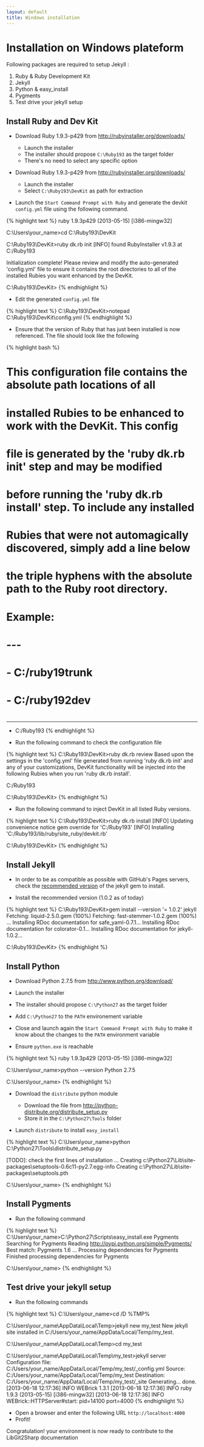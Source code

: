 ```yaml
---
layout: default
title: Windows installation
---
```


# Installation on Windows plateform

Following packages are required to setup Jekyll :

1. Ruby & Ruby Development Kit
1. Jekyll
1. Python & easy_install
1. Pygments
1. Test drive your jekyll setup

## Install Ruby and Dev Kit

- Download Ruby 1.9.3-p429 from <http://rubyinstaller.org/downloads/>
  - Launch the installer
  - The installer should propose `C:\Ruby193` as the target folder
  - There's no need to select any specific option

- Download Ruby 1.9.3-p429 from <http://rubyinstaller.org/downloads/>
  - Launch the installer
  - Select `C:\Ruby193\DevKit` as path for extraction

- Launch the `Start Command Prompt with Ruby` and generate the devkit `config.yml` file using the following command.

{% highlight text %}
ruby 1.9.3p429 (2013-05-15) [i386-mingw32]

C:\Users\your_name>cd C:\Ruby193\DevKit

C:\Ruby193\DevKit>ruby dk.rb init
[INFO] found RubyInstaller v1.9.3 at C:/Ruby193

Initialization complete! Please review and modify the auto-generated
'config.yml' file to ensure it contains the root directories to all
of the installed Rubies you want enhanced by the DevKit.

C:\Ruby193\DevKit>
{% endhighlight %}

- Edit the generated `config.yml` file 

{% highlight text %}
C:\Ruby193\DevKit>notepad C:\Ruby193\DevKit\config.yml
{% endhighlight %}

 - Ensure that the version of Ruby that has just been installed is now referenced. The file should look like the following

{% highlight bash %}
# This configuration file contains the absolute path locations of all
# installed Rubies to be enhanced to work with the DevKit. This config
# file is generated by the 'ruby dk.rb init' step and may be modified
# before running the 'ruby dk.rb install' step. To include any installed
# Rubies that were not automagically discovered, simply add a line below
# the triple hyphens with the absolute path to the Ruby root directory.
#
# Example:
#
# ---
# - C:/ruby19trunk
# - C:/ruby192dev
#
---
- C:/Ruby193
{% endhighlight %}

- Run the following command to check the configuration file

{% highlight text %}
C:\Ruby193\DevKit>ruby dk.rb review
Based upon the settings in the 'config.yml' file generated
from running 'ruby dk.rb init' and any of your customizations,
DevKit functionality will be injected into the following Rubies
when you run 'ruby dk.rb install'.

C:/Ruby193

C:\Ruby193\DevKit>
{% endhighlight %}

- Run the following command to inject DevKit in all listed Ruby versions.

{% highlight text %}
C:\Ruby193\DevKit>ruby dk.rb install
[INFO] Updating convenience notice gem override for 'C:/Ruby193'
[INFO] Installing 'C:/Ruby193/lib/ruby/site_ruby/devkit.rb'

C:\Ruby193\DevKit>
{% endhighlight %}

## Install Jekyll

- In order to be as compatible as possible with GitHub's Pages servers, check the [recommended version][1] of the jekyll gem to install.

- Install the recommended version (1.0.2 as of today)

{% highlight text %}
C:\Ruby193\DevKit>gem install --version '= 1.0.2' jekyll
Fetching: liquid-2.5.0.gem (100%)
Fetching: fast-stemmer-1.0.2.gem (100%)
...
Installing RDoc documentation for safe_yaml-0.7.1...
Installing RDoc documentation for colorator-0.1...
Installing RDoc documentation for jekyll-1.0.2...

C:\Ruby193\DevKit>
{% endhighlight %}

[1]: https://help.github.com/articles/using-jekyll-with-pages#troubleshooting

## Install Python

 - Download Python 2.7.5 from <http://www.python.org/download/>
  - Launch the installer
  - The installer should propose `C:\Python27` as the target folder
  - Add `C:\Python27` to the `PATH` environement variable

 - Close and launch again the `Start Command Prompt with Ruby` to make it know about the changes to the `PATH` environment variable

 - Ensure `python.exe` is reachable

{% highlight text %}
ruby 1.9.3p429 (2013-05-15) [i386-mingw32]

C:\Users\your_name>python --version
Python 2.7.5

C:\Users\your_name>
{% endhighlight %}

- Download the `distribute` python module
  - Download the file from <http://python-distribute.org/distribute_setup.py>
  - Store it in the `C:\Python27\Tools` folder

- Launch `distribute` to install `easy_install`

{% highlight text %}
C:\Users\your_name>python C:\Python27\Tools\distribute_setup.py

[TODO]: check the first lines of installation
...
Creating c:\Python27\Lib\site-packages\setuptools-0.6c11-py2.7.egg-info
Creating c:\Python27\Lib\site-packages\setuptools.pth

C:\Users\your_name>
{% endhighlight %}

## Install Pygments

- Run the following command

{% highlight text %}
C:\Users\your_name>C:\Python27\Scripts\easy_install.exe Pygments
Searching for Pygments
Reading http://pypi.python.org/simple/Pygments/
Best match: Pygments 1.6
...
Processing dependencies for Pygments
Finished processing dependencies for Pygments

C:\Users\your_name>
{% endhighlight %}

## Test drive your jekyll setup

- Run the following commands

{% highlight text %}
C:\Users\your_name>cd /D %TMP%

C:\Users\your_name\AppData\Local\Temp>jekyll new my_test
New jekyll site installed in C:/Users/your_name/AppData/Local/Temp/my_test.

C:\Users\your_name\AppData\Local\Temp>cd my_test

C:\Users\your_name\AppData\Local\Temp\my_test>jekyll server
Configuration file: C:/Users/your_name/AppData/Local/Temp/my_test/_config.yml
            Source: C:/Users/your_name/AppData/Local/Temp/my_test
       Destination: C:/Users/your_name/AppData/Local/Temp/my_test/_site
      Generating... done.
[2013-06-18 12:17:36] INFO  WEBrick 1.3.1
[2013-06-18 12:17:36] INFO  ruby 1.9.3 (2013-05-15) [i386-mingw32]
[2013-06-18 12:17:36] INFO  WEBrick::HTTPServer#start: pid=14100 port=4000
{% endhighlight %}

- Open a browser and enter the following URL `http://localhost:4000`
- Profit!

Congratulation! your environment is now ready to contribute to the LibGit2Sharp documentation
